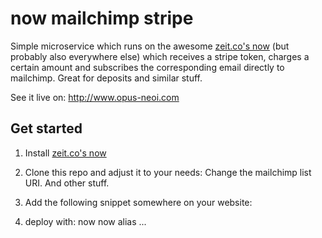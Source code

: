 now mailchimp stripe
====================

Simple microservice which runs on the awesome [zeit.co's now](https://zeit.co/now) (but probably also
everywhere else) which receives a stripe token, charges a certain amount and subscribes the corresponding
email directly to mailchimp. Great for deposits and similar stuff.

See it live on: http://www.opus-neoi.com

## Get started

1. Install [zeit.co's now](https://zeit.co/now)
1. Clone this repo and adjust it to your needs: Change the mailchimp list URI. And other stuff.
1. Add the following snippet somewhere on your website:

    <form action="https://your-endpoint.now.sh" method="POST">
      <script
          src="https://checkout.stripe.com/checkout.js" class="stripe-button"
          data-key="pk_live_YOUR_KEY"
          data-amount="2000"
          data-name="opus néoi"
          data-currency="chf"
          data-description="skinsure deposit"
          data-image="https://res.cloudinary.com/optune-me/image/upload/v1488551372/custom/opus-neoi.com/Logo2.png"
          data-locale="auto"
          data-label="Subscribe & Deposit"
          data-bitcoin="false"
          data-panel-label="Deposit CHF 20.00"
          >
      </script>
    </form>

1. deploy with:
  now
  now alias ...
  
